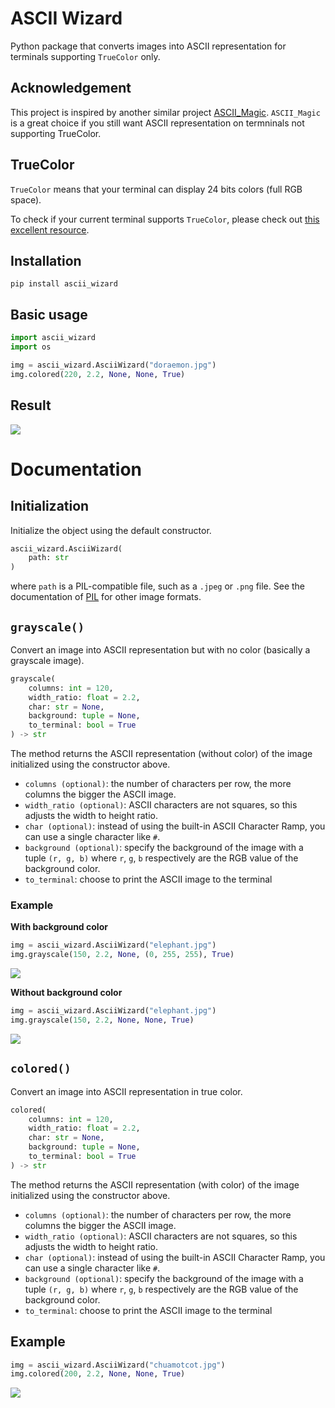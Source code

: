 # ASCII Wizard

Python package that converts images into ASCII representation for terminals supporting `TrueColor` only.

## Acknowledgement
This project is inspired by another similar project [ASCII_Magic](https://github.com/LeandroBarone/python-ascii_magic). `ASCII_Magic` is a great choice if you still want ASCII representation on termninals not supporting TrueColor.

## TrueColor
`TrueColor` means that your terminal can display 24 bits colors (full RGB space). 

To check if your current terminal supports `TrueColor`, please check out [this excellent resource](https://github.com/termstandard/colors).

## Installation

```
pip install ascii_wizard
```

## Basic usage

```Python
import ascii_wizard 
import os 

img = ascii_wizard.AsciiWizard("doraemon.jpg")
img.colored(220, 2.2, None, None, True)
```

## Result
![](example_doraemon.PNG)

# Documentation

## Initialization

Initialize the object using the default constructor.

```Python
ascii_wizard.AsciiWizard(
    path: str
)
```

where `path` is a PIL-compatible file, such as a `.jpeg` or `.png` file. See the documentation of [PIL](https://pillow.readthedocs.io/en/stable/) for other image formats.

## `grayscale()`

Convert an image into ASCII representation but with no color (basically a grayscale image).

```Python
grayscale(
    columns: int = 120, 
    width_ratio: float = 2.2,
    char: str = None,
    background: tuple = None,
    to_terminal: bool = True
) -> str
```
The method returns the ASCII representation (without color) of the image initialized using the constructor above.
- `columns (optional)`: the number of characters per row, the more columns the bigger the ASCII image.
- `width_ratio (optional)`: ASCII characters are not squares, so this adjusts the width to height ratio.
- `char (optional)`: instead of using the built-in ASCII Character Ramp, you can use a single character like `#`.
- `background (optional)`: specify the background of the image with a tuple `(r, g, b)` where `r`, `g`, `b` respectively are the RGB value of the background color.
- `to_terminal`: choose to print the ASCII image to the terminal

### Example 
**With background color**
```Python
img = ascii_wizard.AsciiWizard("elephant.jpg")
img.grayscale(150, 2.2, None, (0, 255, 255), True)
```
![](example_elephant_blue.PNG)

**Without background color**
```Python
img = ascii_wizard.AsciiWizard("elephant.jpg")
img.grayscale(150, 2.2, None, None, True)
```
![](example_elephant_grey.PNG)


## `colored()`

Convert an image into ASCII representation in true color. 
```Python
colored(
    columns: int = 120, 
    width_ratio: float = 2.2,
    char: str = None,
    background: tuple = None,
    to_terminal: bool = True
) -> str
```
The method returns the ASCII representation (with color) of the image initialized using the constructor above.
- `columns (optional)`: the number of characters per row, the more columns the bigger the ASCII image.
- `width_ratio (optional)`: ASCII characters are not squares, so this adjusts the width to height ratio.
- `char (optional)`: instead of using the built-in ASCII Character Ramp, you can use a single character like `#`.
- `background (optional)`: specify the background of the image with a tuple `(r, g, b)` where `r`, `g`, `b` respectively are the RGB value of the background color.
- `to_terminal`: choose to print the ASCII image to the terminal
  
## Example
```Python
img = ascii_wizard.AsciiWizard("chuamotcot.jpg")
img.colored(200, 2.2, None, None, True)
```
![](example_chuamotcot.PNG)